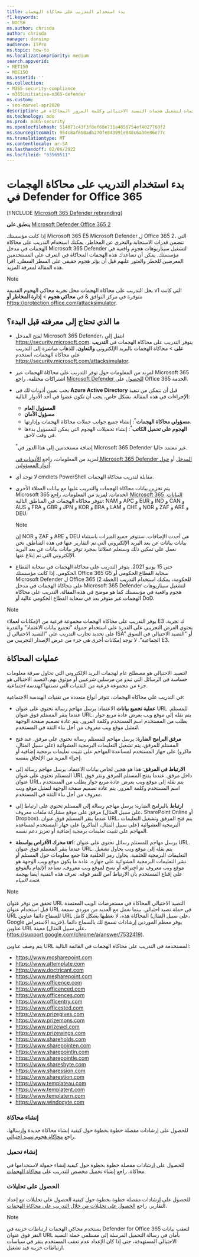```yaml
---
title: بدء استخدام التدريب على محاكاة الهجمات
f1.keywords:
- NOCSH
ms.author: chrisda
author: chrisda
manager: dansimp
audience: ITPro
ms.topic: how-to
ms.localizationpriority: medium
search.appverid:
- MET150
- MOE150
ms.assetid: ''
ms.collection:
- M365-security-compliance
- m365initiative-m365-defender
ms.custom:
- seo-marvel-apr2020
description: يمكن للمسؤولين معرفة كيفية استخدام التدريب على محاكاة الهجمات لتشغيل هجمات التصيد الاحتيالي وكلمة المرور المحاكاة في Microsoft 365 E5 أو Microsoft Defender Office 365 2 في الخطة 2.
ms.technology: mdo
ms.prod: m365-security
ms.openlocfilehash: 514071c43f3f8ef68e731a4856754ef4027760f2
ms.sourcegitcommit: 954c8af658adb270fe843991e048c6a30e86e77c
ms.translationtype: MT
ms.contentlocale: ar-SA
ms.lasthandoff: 02/06/2022
ms.locfileid: "63569511"
---
```

# <a name="get-started-using-attack-simulation-training-in-defender-for-office-365"></a>بدء استخدام التدريب على محاكاة الهجمات في Defender for Office 365

[!INCLUDE [Microsoft 365 Defender rebranding](../includes/microsoft-defender-for-office.md)]

**ينطبق على** [Microsoft Defender Office 365 2](defender-for-office-365.md)

إذا كانت مؤسستك Microsoft 365 E5 Microsoft Defender ل Office 365 2، التي تتضمن قدرات الاستجابة والتحري عن المخاطر، يمكنك [](office-365-ti.md)استخدام التدريب على محاكاة الهجمات في مدخل Microsoft 365 Defender لتشغيل سيناريوهات هجوم واقعية في مؤسستك. يمكن أن تساعدك هذه الهجمات المحاكاة في التعرف على المستخدمين المعرضين للخطر والعثور علىهم قبل أن يؤثر هجوم حقيقي على السطر السفلي. اقرأ هذه المقالة لمعرفة المزيد.

> [!NOTE]
> يحل التدريب على محاكاة الهجمات محل تجربة محاكي الهجوم القديمة v1 التي كانت متوفرة في مركز التوافق & في **محاكي هجوم** \> **إدارة المخاطر أو** <https://protection.office.com/attacksimulator>.

## <a name="what-do-you-need-to-know-before-you-begin"></a>ما الذي تحتاج إلى معرفته قبل البدء؟

- لفتح المدخل Microsoft 365 Defender، انتقل إلى <https://security.microsoft.com>. يتوفر التدريب على محاكاة الهجمات في **التدريب على** \> محاكاة الهجمات بالبريد الإلكتروني **والتعاون**. للذهاب مباشرة إلى التدريب على محاكاة الهجمات، استخدم <https://security.microsoft.com/attacksimulator>.

- لمزيد من المعلومات حول توفر التدريب على محاكاة الهجمات عبر Microsoft 365 اشتراكات مختلفة، راجع [Microsoft Defender للحصول](/office365/servicedescriptions/office-365-advanced-threat-protection-service-description) على Office 365 الخدمة.

- يجب تعيين أذونات لك في **Azure Active Directory** قبل أن تتمكن من تنفيذ الإجراءات في هذه المقالة. بشكل خاص، يجب أن تكون عضوا في أحد الأدوار التالية:
  - **المسؤول العام**
  - **مسؤول الأمان**
  - **مسؤولي محاكاة الهجمات**<sup>\*</sup>: إنشاء جميع جوانب حملات محاكاة الهجمات وإدارتها.
  - **الهجوم على تحميل الكاتب**<sup>\*</sup>: إنشاء تحميلات الهجوم التي يمكن للمسؤول بدءها في وقت لاحق.

  <sup>\*</sup>إضافة مستخدمين إلى هذا الدور في Microsoft 365 Defender غير معتمد حاليا.

  لمزيد من المعلومات، راجع [الأذونات في Microsoft 365 Defender المدخل](permissions-microsoft-365-security-center.md) أو [حول أدوار المسؤولين](../../admin/add-users/about-admin-roles.md).

- لا توجد أي cmdlets PowerShell مقابلة لتدريب محاكاة الهجمات.

- يتم تخزين بيانات محاكاة الهجمات والتدريب عليها مع بيانات العملاء الأخرى Microsoft 365 الخدمات. لمزيد من المعلومات، [راجع Microsoft 365 البيانات](../../enterprise/o365-data-locations.md). تتوفر محاكاة الهجمات في المناطق التالية: NAM و APC و EUR و IND و CAN و AUS و FRA و GBR و JPN و KOR و BRA و LAM و CHE و NOR و ZAF و ARE و DEU.

  > [!NOTE]
  > إن NOR و ZAF و ARE و DEU هي أحدث الإضافات. ستتوفر جميع الميزات باستثناء بيانات بيانات عن بعد البريد الإلكتروني التي تم التقارير عنها في هذه المناطق. نحن نعمل على تمكين ذلك وسنعلم عملائنا بمجرد توفر بيانات بيانات عن بعد البريد الإلكتروني التي تم إبلاغ عنها.

- حتى 15 يونيو 2021، يتوفر التدريب على محاكاة الهجمات في سحابة القطاع الحكومي. إذا كانت مؤسستك Office 365 G5 سحابة القطاع الحكومي أو Microsoft Defender ل Office 365 (الخطة 2) للحكومة، يمكنك استخدام التدريب على محاكاة الهجمات في مدخل Microsoft 365 Defender لتشغيل سيناريوهات هجوم واقعية في مؤسستك كما هو موضح في هذه المقالة. التدريب على محاكاة الهجمات غير متوفر بعد في سحابة القطاع الحكومي عالية أو DoD.

> [!NOTE]
> يوفر التدريب على محاكاة الهجمات مجموعة فرعية من الإمكانات لعملاء E3 ك تجربة. يحتوي العرض التجريبي على القدرة على استخدام حمولة "تجميع بيانات الاعتماد" والقدرة على تحديد تجارب التدريب على "التصيد الاحتيالي ل ISA" أو "التصيد الاحتيالي في السوق الجماعية". لا توجد إمكانات أخرى هي جزء من عرض الإصدار التجريبي من E3.

## <a name="simulations"></a>عمليات المحاكاة

*التصيد* الاحتيالي هو مصطلح عام لهجمات البريد الإلكتروني التي تحاول سرقة معلومات حساسة في الرسائل التي تبدو من مرسلين شرعيين أو موثوق بهم. *التصيد* الاحتيالي هو جزء من مجموعة فرعية من التقنيات التي نصنفها _كهندسة اجتماعية_.

في التدريب على محاكاة الهجمات، تتوفر أنواع متعددة من تقنيات الهندسة الاجتماعية:

- **عملية تجميع بيانات** الاعتماد: يرسل مهاجم رسالة تحتوي على عنوان URL للمستلم. عندما ينقر المستلم فوق عنوان URL، يتم نقله إلى موقع ويب يعرض عادة مربع حوار يطلب من المستخدم اسم المستخدم وكلمة المرور. يتم عادة تصميم صفحة الوجهة لتمثيل موقع ويب معروف من أجل بناء الثقة في المستخدم.

- **مرفق البرامج الضارة**: يرسل مهاجم للمستلم رسالة تحتوي على مرفق. عند فتح المستلم للمرفق، يتم تشغيل التعليمات البرمجية العشوائية (على سبيل المثال، ماكرو) على جهاز المستخدم لمساعدة المهاجم على تثبيت تعليمات برمجية إضافية أو إجراء المزيد من الإلحاق بنفسه.

- **الارتباط في المرفق**: هذا هو هجين لحاص بيانات الاعتماد. يرسل مهاجم رسالة إلى المستلم تحتوي على عنوان URL داخل مرفق. عندما يفتح المستلم المرفق ونقر فوق عنوان URL، يتم نقله إلى موقع ويب يعرض عادة مربع حوار يطلب من المستخدم اسم المستخدم وكلمة المرور. يتم عادة تصميم صفحة الوجهة لتمثيل موقع ويب معروف من أجل بناء الثقة في المستخدم.

- **ارتباط** بالبرامج الضارة: يرسل مهاجم رسالة إلى المستلم تحتوي على ارتباط إلى مرفق على موقع مشاركة ملفات معروف (على سبيل المثال، SharePoint Online أو Dropbox). عندما ينقر المستلم فوق عنوان URL، يتم فتح المرفق وتشغيل التعليمات البرمجية العشوائية (على سبيل المثال، الماكرو) على جهاز المستخدم لمساعدة المهاجم على تثبيت تعليمات برمجية إضافية أو تعزيز دعم نفسه.

- **محرك الأقراص بواسطة url**: يرسل مهاجم للمستلم رسائل تحتوي على عنوان URL. عندما ينقر المستلم فوق عنوان URL، يتم نقله إلى موقع ويب يحاول تشغيل التعليمات البرمجية للخلفية. يحاول رمز الخلفية هذا جمع معلومات حول المستلم أو نشر التعليمات البرمجية العشوائية على جهازه. عادة ما يكون موقع ويب الوجهة هو موقع ويب معروف تم اختراقه أو نسخ لموقع ويب معروف. تساعد الإلمام بالموقع على إقناع المستخدم بأن الارتباط آمن للنقر فوقه. تعرف هذه التقنية أيضا _بهجمة فتحة المياه_.

> [!NOTE]
> تحقق من توفر عنوان URL التصيد الاحتيالي المحاكاة في مستعرضات الويب المعتمدة قبل استخدام عنوان URL في حملة تصيد احتيالي. بينما نعمل مع العديد من موردي سمعة URL للسماح دائما عناوين URL المحاكاة هذه، لا نغطيها بشكل كامل (على سبيل المثال، Google خزينة الاستعراض). يوفر معظم الموردين إرشادات تسمح لك بالسماح دائما عناوين URL معينة (على سبيل المثال، <https://support.google.com/chrome/a/answer/7532419>).

يتم وصف عناوين URL المستخدمة في التدريب على محاكاة الهجمات في القائمة التالية:

- <https://www.mcsharepoint.com>
- <https://www.attemplate.com>
- <https://www.doctricant.com>
- <https://www.mesharepoint.com>
- <https://www.officence.com>
- <https://www.officenced.com>
- <https://www.officences.com>
- <https://www.officentry.com>
- <https://www.officested.com>
- <https://www.prizegives.com>
- <https://www.prizemons.com>
- <https://www.prizewel.com>
- <https://www.prizewings.com>
- <https://www.shareholds.com>
- <https://www.sharepointen.com>
- <https://www.sharepointin.com>
- <https://www.sharepointle.com>
- <https://www.sharesbyte.com>
- <https://www.sharession.com>
- <https://www.sharestion.com>
- <https://www.templateau.com>
- <https://www.templatent.com>
- <https://www.templatern.com>
- <https://www.windocyte.com>

### <a name="create-a-simulation"></a>إنشاء محاكاة

للحصول على إرشادات مفصلة خطوة بخطوة حول كيفية إنشاء محاكاة جديدة وإرسالها، راجع [محاكاة هجوم تصيد احتيالي](attack-simulation-training.md).

### <a name="create-a-payload"></a>إنشاء تحميل

للحصول على إرشادات مفصلة خطوة بخطوة حول كيفية إنشاء حمولة لاستخدامها في محاكاة، راجع إنشاء تحميل مخصص للتدريب على [محاكاة الهجمات](attack-simulation-training-payloads.md).

### <a name="gaining-insights"></a>الحصول على تحليلات

للحصول على إرشادات مفصلة خطوة بخطوة حول كيفية الحصول على تحليلات مع إعداد التقارير، راجع [الحصول على تحليلات من خلال التدريب على محاكاة الهجمات](attack-simulation-training-insights.md).

> [!NOTE]
> يستخدم محاكي الهجمات ارتباطات خزينة في Defender for Office 365 لتعقب بيانات النقر فوق عنوان URL بأمان في رسالة التحميل المرسلة إلى مستلمي حملة التصيد الاحتيالي المستهدفة، حتى إذا كان الإعداد عدم تعقب المستخدم ينقر في  سياسات ارتباطات خزينة قيد تشغيل.
